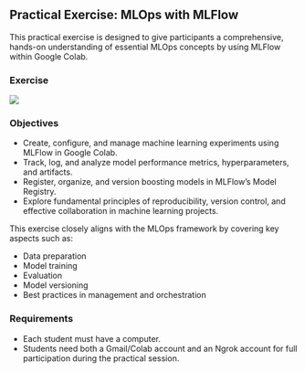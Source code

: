 ## Practical Exercise: MLOps with MLFlow

This practical exercise is designed to give participants a comprehensive, hands-on understanding of essential MLOps concepts by using MLFlow within Google Colab.

### Exercise
[<img src="[path/to/image.png](https://github.com/user-attachments/assets/9dd04ab2-8fa1-4b1b-9371-c9694edc713a)">](https://colab.research.google.com/github/fersebas/Seminar-Innova-tsn/blob/main/2025_03_21_Practical_MLOps_Workshop_with_MLFlow.ipynb)
### Objectives
- Create, configure, and manage machine learning experiments using MLFlow in Google Colab.  
- Track, log, and analyze model performance metrics, hyperparameters, and artifacts.  
- Register, organize, and version boosting models in MLFlow’s Model Registry.  
- Explore fundamental principles of reproducibility, version control, and effective collaboration in machine learning projects.  

This exercise closely aligns with the MLOps framework by covering key aspects such as:  
- Data preparation  
- Model training  
- Evaluation  
- Model versioning  
- Best practices in management and orchestration  

### Requirements

- Each student must have a computer.  
- Students need both a Gmail/Colab account and an Ngrok account for full participation during the practical session.
